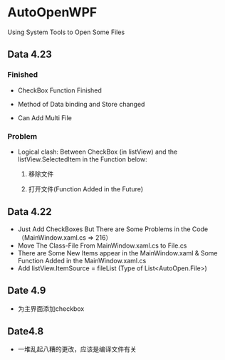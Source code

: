 # AutoOpenWPF

Using System Tools to Open Some Files

## Data 4.23

### Finished

* CheckBox Function Finished

* Method of Data binding and Store changed 

* Can Add Multi File

### Problem

* Logical clash: Between CheckBox (in listView) and the listView.SelectedItem in the Function below:

    1. 移除文件

    2. 打开文件(Function Added in the Future)

## Data 4.22

* Just Add CheckBoxes But There are Some Problems in the Code（MainWindow.xaml.cs => 216）
* Move The Class-File From MainWindow.xaml.cs to File.cs
* There are Some New Items appear in the MainWindow.xaml & Some Function Added in the MainWindow.xaml.cs
* Add listView.ItemSource = fileList (Type of List<AutoOpen.File>)

## Date 4.9

* 为主界面添加checkbox

## Date4.8

* 一堆乱起八糟的更改，应该是编译文件有关
